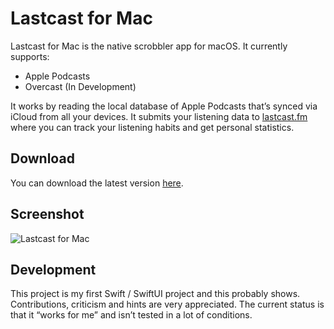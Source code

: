 # Lastcast for Mac

Lastcast for Mac is the native scrobbler app for macOS. It currently supports:

- Apple Podcasts
- Overcast (In Development)

It works by reading the local database of Apple Podcasts that’s synced via iCloud from all your devices. It submits your listening data to [lastcast.fm](https://lastcast.fm) where you can track your listening habits and get personal statistics.

## Download 

You can download the latest version [here](https://lastcast.fra1.digitaloceanspaces.com/apps/lastcast-for-mac/Lastcast%20for%20Mac.app-0.1.2.zip).

## Screenshot

![Lastcast for Mac](https://lastcast.fra1.digitaloceanspaces.com/public/Lastcast%20for%20Mac.png)

## Development

This project is my first Swift / SwiftUI project and this probably shows. Contributions, criticism and hints are very appreciated. The current status is that it “works for me” and isn’t tested in a lot of conditions.
